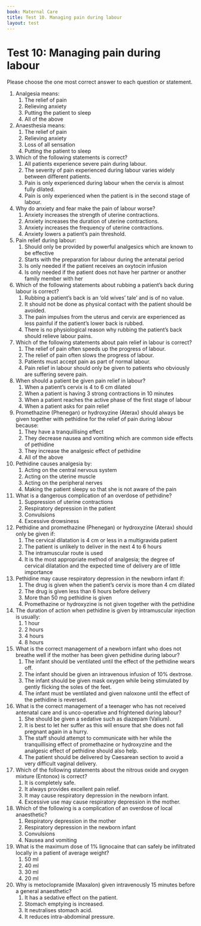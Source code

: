 ```yaml
---
book: Maternal Care
title: Test 10. Managing pain during labour
layout: test
---
```


# Test 10: Managing pain during labour

Please choose the one most correct answer to each question or statement.

1.	Analgesia means:
	1.	The relief of pain
	1.	Relieving anxiety
	1.	Putting the patient to sleep
	1.	All of the above
2.	Anaesthesia means:
	1.	The relief of pain
	1.	Relieving anxiety
	1.	Loss of all sensation
	1.	Putting the patient to sleep
3.	Which of the following statements is correct?
	1.	All patients experience severe pain during labour.
	1.	The severity of pain experienced during labour varies widely between different patients.
	1.	Pain is only experienced during labour when the cervix is almost fully dilated.
	1.	Pain is only experienced when the patient is in the second stage of labour.
4.	Why do anxiety and fear make the pain of labour worse?
	1.	Anxiety increases the strength of uterine contractions.
	1.	Anxiety increases the duration of uterine contractions.
	1.	Anxiety increases the frequency of uterine contractions.
	1.	Anxiety lowers a patient’s pain threshold.
5.	Pain relief during labour:
	1.	Should only be provided by powerful analgesics which are known to be effective
	1.	Starts with the preparation for labour during the antenatal period
	1.	Is only needed if the patient receives an oxytocin infusion
	1.	Is only needed if the patient does not have her partner or another family member with her
6.	Which of the following statements about rubbing a patient’s back during labour is correct?
	1.	Rubbing a patient’s back is an ‘old wives’ tale’ and is of no value.
	1.	It should not be done as physical contact with the patient should be avoided.
	1.	The pain impulses from the uterus and cervix are experienced as less painful if the patient’s lower back is rubbed.
	1.	There is no physiological reason why rubbing the patient’s back should relieve labour pains.
7.	Which of the following statements about pain relief in labour is correct?
	1.	The relief of pain often speeds up the progress of labour.
	1.	The relief of pain often slows the progress of labour.
	1.	Patients must accept pain as part of normal labour.
	1.	Pain relief in labour should only be given to patients who obviously are suffering severe pain.
8.	When should a patient be given pain relief in labour?
	1.	When a patient’s cervix is 4 to 6 cm dilated
	1.	When a patient is having 3 strong contractions in 10 minutes
	1.	When a patient reaches the active phase of the first stage of labour
	1.	When a patient asks for pain relief
9.	Promethazine (Phenegan) or hydroxyzine (Aterax) should always be given together with pethidine for the relief of pain during labour because:
	1.	They have a tranquillising effect
	1.	They decrease nausea and vomiting which are common side effects of pethidine
	1.	They increase the analgesic effect of pethidine
	1.	All of the above
10.	Pethidine causes analgesia by:
	1.	Acting on the central nervous system
	1.	Acting on the uterine muscle
	1.	Acting on the peripheral nerves
	1.	Making the patient sleepy so that she is not aware of the pain
11.	What is a dangerous complication of an overdose of pethidine?
	1.	Suppression of uterine contractions
	1.	Respiratory depression in the patient
	1.	Convulsions
	1.	Excessive drowsiness
12.	Pethidine and promethazine (Phenegan) or hydroxyzine (Aterax) should only be given if:
	1.	The cervical dilatation is 4 cm or less in a multigravida patient
	1.	The patient is unlikely to deliver in the next 4 to 6 hours
	1.	The intramuscular route is used
	1.	It is the most appropriate method of analgesia; the degree of cervical dilatation and the expected time of delivery are of little importance
13.	Pethidine may cause respiratory depression in the newborn infant if:
	1.	The drug is given when the patient’s cervix is more than 4 cm dilated
	1.	The drug is given less than 6 hours before delivery
	1.	More than 50 mg pethidine is given
	1.	Promethazine or hydroxyzine is not given together with the pethidine
14.	The duration of action when pethidine is given by intramuscular injection is usually:
	1.	1 hour
	1.	2 hours
	1.	4 hours
	1.	8 hours
15.	What is the correct management of a newborn infant who does not breathe well if the mother has been given pethidine during labour?
	1.	The infant should be ventilated until the effect of the pethidine wears off.
	1.	The infant should be given an intravenous infusion of 10% dextrose.
	1.	The infant should be given mask oxygen while being stimulated by gently flicking the soles of the feet.
	1.	The infant must be ventilated and given naloxone until the effect of the pethidine is reversed.
16.	What is the correct management of a teenager who has not received antenatal care and is unco-operative and frightened during labour?
	1.	She should be given a sedative such as diazepam (Valium).
	1.	It is best to let her suffer as this will ensure that she does not fall pregnant again in a hurry.
	1.	The staff should attempt to communicate with her while the tranquillising effect of promethazine or hydroxyzine and the analgesic effect of pethidine should also help.
	1.	The patient should be delivered by Caesarean section to avoid a very difficult vaginal delivery.
17.	Which of the following statements about the nitrous oxide and oxygen mixture (Entonox) is correct?
	1.	It is completely safe.
	1.	It always provides excellent pain relief.
	1.	It may cause respiratory depression in the newborn infant.
	1.	Excessive use may cause respiratory depression in the mother.
18.	Which of the following is a complication of an overdose of local anaesthetic?
	1.	Respiratory depression in the mother
	1.	Respiratory depression in the newborn infant
	1.	Convulsions
	1.	Nausea and vomiting
19.	What is the maximum dose of 1% lignocaine that can safely be infiltrated locally in a patient of average weight?
	1.	50 ml
	1.	40 ml
	1.	30 ml
	1.	20 ml
20.	Why is metoclopramide (Maxalon) given intravenously 15 minutes before a general anaesthetic?
	1.	It has a sedative effect on the patient.
	1.	Stomach emptying is increased.
	1.	It neutralises stomach acid.
	1.	It reduces intra-abdominal pressure.
